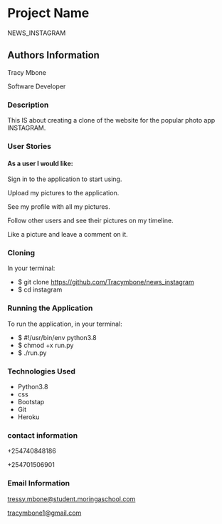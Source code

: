 # Project Name

NEWS_INSTAGRAM

## Authors Information

Tracy Mbone


Software Developer

### Description

This IS about creating a clone of the website for the popular photo app INSTAGRAM.

### User Stories

#### As a user I would like:

Sign in to the application to start using.

Upload my pictures to the application.

See my profile with all my pictures.

Follow other users and see their pictures on my timeline.

Like a picture and leave a comment on it.


### Cloning

In your terminal:

 * $ git clone https://github.com/Tracymbone/news_instagram
 * $ cd instagram
### Running the Application

To run the application, in your terminal:
 * $ #!/usr/bin/env python3.8
 * $ chmod +x run.py
 * $ ./run.py

### Technologies Used

* Python3.8
* css
* Bootstap
* Git
* Heroku

### contact information

+254740848186

+254701506901

### Email Information
tressy.mbone@student.moringaschool.com

tracymbone1@gmail.com